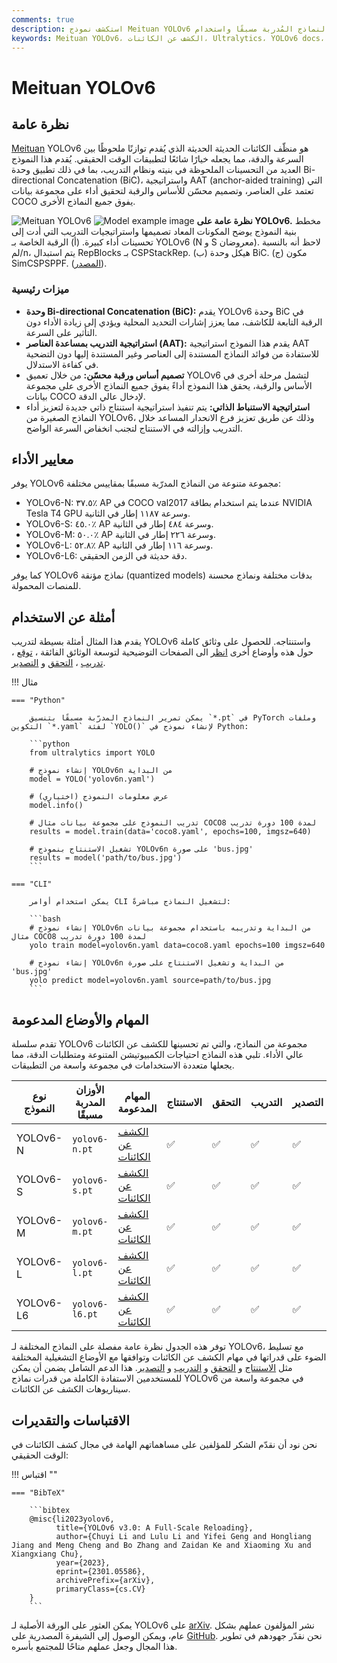 ```yaml
---
comments: true
description: استكشف نموذج Meituan YOLOv6 للكشف عن الكائنات الحديثة، والذي يوفر توازنًا مذهلاً بين السرعة والدقة، مما يجعله الخيار الأمثل لتطبيقات الوقت الحقيقي. تعرّف على الميزات والنماذج المُدربة مسبقًا واستخدام Python.
keywords: Meituan YOLOv6، الكشف عن الكائنات، Ultralytics، YOLOv6 docs، Bi-directional Concatenation، تدريب بمساعدة العناصر، النماذج المدربة مسبقا، تطبيقات الوقت الحقيقي
---
```


# Meituan YOLOv6

## نظرة عامة

[Meituan](https://about.meituan.com/) YOLOv6 هو منظّف الكائنات الحديثة الحديثة الذي يُقدم توازنًا ملحوظًا بين السرعة والدقة، مما يجعله خيارًا شائعًا لتطبيقات الوقت الحقيقي. يُقدم هذا النموذج العديد من التحسينات الملحوظة في بنيته ونظام التدريب، بما في ذلك تطبيق وحدة Bi-directional Concatenation (BiC)، واستراتيجية AAT (anchor-aided training) التي تعتمد على العناصر، وتصميم محسّن للأساس والرقبة لتحقيق أداء على مجموعة بيانات COCO يفوق جميع النماذج الأخرى.

![Meituan YOLOv6](https://user-images.githubusercontent.com/26833433/240750495-4da954ce-8b3b-41c4-8afd-ddb74361d3c2.png)
![Model example image](https://user-images.githubusercontent.com/26833433/240750557-3e9ec4f0-0598-49a8-83ea-f33c91eb6d68.png)
**نظرة عامة على YOLOv6.** مخطط بنية النموذج يوضح المكونات المعاد تصميمها واستراتيجيات التدريب التي أدت إلى تحسينات أداء كبيرة. (أ) الرقبة الخاصة بـ YOLOv6 (N و S معروضان). لاحظ أنه بالنسبة لم/n، يتم استبدال RepBlocks بـ CSPStackRep. (ب) هيكل وحدة BiC. (ج) مكون SimCSPSPPF. ([المصدر](https://arxiv.org/pdf/2301.05586.pdf)).

### ميزات رئيسية

- **وحدة Bi-directional Concatenation (BiC):** يقدم YOLOv6 وحدة BiC في الرقبة التابعة للكاشف، مما يعزز إشارات التحديد المحلية ويؤدي إلى زيادة الأداء دون التأثير على السرعة.
- **استراتيجية التدريب بمساعدة العناصر (AAT):** يقدم هذا النموذج استراتيجية AAT للاستفادة من فوائد النماذج المستندة إلى العناصر وغير المستندة إليها دون التضحية في كفاءة الاستدلال.
- **تصميم أساس ورقبة محسّن:** من خلال تعميق YOLOv6 لتشمل مرحلة أخرى في الأساس والرقبة، يحقق هذا النموذج أداءً يفوق جميع النماذج الأخرى على مجموعة بيانات COCO لإدخال عالي الدقة.
- **استراتيجية الاستنباط الذاتي:** يتم تنفيذ استراتيجية استنتاج ذاتي جديدة لتعزيز أداء النماذج الصغيرة من YOLOv6، وذلك عن طريق تعزيز فرع الانحدار المساعد خلال التدريب وإزالته في الاستنتاج لتجنب انخفاض السرعة الواضح.

## معايير الأداء

يوفر YOLOv6 مجموعة متنوعة من النماذج المدرّبة مسبقًا بمقاييس مختلفة:

- YOLOv6-N: ٣٧.٥٪ AP في COCO val2017 عندما يتم استخدام بطاقة NVIDIA Tesla T4 GPU وسرعة ١١٨٧ إطار في الثانية.
- YOLOv6-S: ٤٥.٠٪ AP وسرعة ٤٨٤ إطار في الثانية.
- YOLOv6-M: ٥٠.٠٪ AP وسرعة ٢٢٦ إطار في الثانية.
- YOLOv6-L: ٥٢.٨٪ AP وسرعة ١١٦ إطار في الثانية.
- YOLOv6-L6: دقة حديثة في الزمن الحقيقي.

كما يوفر YOLOv6 نماذج مؤنقة (quantized models) بدقات مختلفة ونماذج محسنة للمنصات المحمولة.

## أمثلة عن الاستخدام

يقدم هذا المثال أمثلة بسيطة لتدريب YOLOv6 واستنتاجه. للحصول على وثائق كاملة حول هذه وأوضاع أخرى [انظر](../modes/index.md) الى الصفحات التوضيحية لتوسعة الوثائق الفائقة ، [توقع](../modes/predict.md) ، [تدريب](../modes/train.md) ، [التحقق](../modes/val.md) و [التصدير](../modes/export.md).

!!! مثال

    === "Python"

        يمكن تمرير النماذج المدرّبة مسبقًا بتنسيق `*.pt` في PyTorch وملفات التكوين `*.yaml` لفئة `YOLO()` لإنشاء نموذج في Python:

        ```python
        from ultralytics import YOLO

        # إنشاء نموذج YOLOv6n من البداية
        model = YOLO('yolov6n.yaml')

        # عرض معلومات النموذج (اختياري)
        model.info()

        # تدريب النموذج على مجموعة بيانات مثال COCO8 لمدة 100 دورة تدريب
        results = model.train(data='coco8.yaml', epochs=100, imgsz=640)

        # تشغيل الاستنتاج بنموذج YOLOv6n على صورة 'bus.jpg'
        results = model('path/to/bus.jpg')
        ```

    === "CLI"

        يمكن استخدام أوامر CLI لتشغيل النماذج مباشرةً:

        ```bash
        # إنشاء نموذج YOLOv6n من البداية وتدريبه باستخدام مجموعة بيانات مثال COCO8 لمدة 100 دورة تدريب
        yolo train model=yolov6n.yaml data=coco8.yaml epochs=100 imgsz=640

        # إنشاء نموذج YOLOv6n من البداية وتشغيل الاستنتاج على صورة 'bus.jpg'
        yolo predict model=yolov6n.yaml source=path/to/bus.jpg
        ```

## المهام والأوضاع المدعومة

تقدم سلسلة YOLOv6 مجموعة من النماذج، والتي تم تحسينها للكشف عن الكائنات عالي الأداء. تلبي هذه النماذج احتياجات الكمبيوتيشن المتنوعة ومتطلبات الدقة، مما يجعلها متعددة الاستخدامات في مجموعة واسعة من التطبيقات.

| نوع النموذج | الأوزان المدربة مسبقًا | المهام المدعومة                         | الاستنتاج | التحقق | التدريب | التصدير |
|-------------|------------------------|-----------------------------------------|-----------|--------|---------|---------|
| YOLOv6-N    | `yolov6-n.pt`          | [الكشف عن الكائنات](../tasks/detect.md) | ✅         | ✅      | ✅       | ✅       |
| YOLOv6-S    | `yolov6-s.pt`          | [الكشف عن الكائنات](../tasks/detect.md) | ✅         | ✅      | ✅       | ✅       |
| YOLOv6-M    | `yolov6-m.pt`          | [الكشف عن الكائنات](../tasks/detect.md) | ✅         | ✅      | ✅       | ✅       |
| YOLOv6-L    | `yolov6-l.pt`          | [الكشف عن الكائنات](../tasks/detect.md) | ✅         | ✅      | ✅       | ✅       |
| YOLOv6-L6   | `yolov6-l6.pt`         | [الكشف عن الكائنات](../tasks/detect.md) | ✅         | ✅      | ✅       | ✅       |

توفر هذه الجدول نظرة عامة مفصلة على النماذج المختلفة لـ YOLOv6، مع تسليط الضوء على قدراتها في مهام الكشف عن الكائنات وتوافقها مع الأوضاع التشغيلية المختلفة مثل [الاستنتاج](../modes/predict.md) و [التحقق](../modes/val.md) و [التدريب](../modes/train.md) و [التصدير](../modes/export.md). هذا الدعم الشامل يضمن أن يمكن للمستخدمين الاستفادة الكاملة من قدرات نماذج YOLOv6 في مجموعة واسعة من سيناريوهات الكشف عن الكائنات.

## الاقتباسات والتقديرات

نحن نود أن نقدّم الشكر للمؤلفين على مساهماتهم الهامة في مجال كشف الكائنات في الوقت الحقيقي:

!!! اقتباس ""

    === "BibTeX"

        ```bibtex
        @misc{li2023yolov6,
              title={YOLOv6 v3.0: A Full-Scale Reloading},
              author={Chuyi Li and Lulu Li and Yifei Geng and Hongliang Jiang and Meng Cheng and Bo Zhang and Zaidan Ke and Xiaoming Xu and Xiangxiang Chu},
              year={2023},
              eprint={2301.05586},
              archivePrefix={arXiv},
              primaryClass={cs.CV}
        }
        ```

يمكن العثور على الورقة الأصلية لـ YOLOv6 على [arXiv](https://arxiv.org/abs/2301.05586). نشر المؤلفون عملهم بشكل عام، ويمكن الوصول إلى الشيفرة المصدرية على [GitHub](https://github.com/meituan/YOLOv6). نحن نقدّر جهودهم في تطوير هذا المجال وجعل عملهم متاحًا للمجتمع بأسره.
